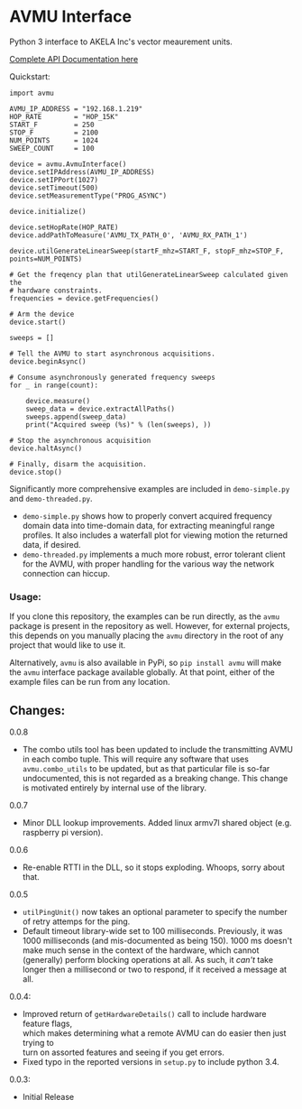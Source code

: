 
# AVMU Interface

Python 3 interface to AKELA Inc's vector meaurement units.

[Complete API Documentation here](https://akelainc.github.io/avmu/index.html)

Quickstart:

    import avmu

    AVMU_IP_ADDRESS = "192.168.1.219"
    HOP_RATE        = "HOP_15K"
    START_F         = 250
    STOP_F          = 2100
    NUM_POINTS      = 1024
    SWEEP_COUNT     = 100

    device = avmu.AvmuInterface()
    device.setIPAddress(AVMU_IP_ADDRESS)
    device.setIPPort(1027)
    device.setTimeout(500)
    device.setMeasurementType("PROG_ASYNC")

    device.initialize()

    device.setHopRate(HOP_RATE)
    device.addPathToMeasure('AVMU_TX_PATH_0', 'AVMU_RX_PATH_1')

    device.utilGenerateLinearSweep(startF_mhz=START_F, stopF_mhz=STOP_F, points=NUM_POINTS)

    # Get the freqency plan that utilGenerateLinearSweep calculated given the
    # hardware constraints.
    frequencies = device.getFrequencies()

    # Arm the device
    device.start()

    sweeps = []

    # Tell the AVMU to start asynchronous acquisitions.
    device.beginAsync()

    # Consume asynchronously generated frequency sweeps
    for _ in range(count):

        device.measure()
        sweep_data = device.extractAllPaths()
        sweeps.append(sweep_data)
        print("Acquired sweep (%s)" % (len(sweeps), ))

    # Stop the asynchronous acquisition
    device.haltAsync()

    # Finally, disarm the acquisition.
    device.stop()


Significantly more comprehensive examples are included in `demo-simple.py` and `demo-threaded.py`.

 - `demo-simple.py` shows how to properly convert acquired frequency domain data into time-domain 
   data, for extracting meaningful range profiles. It also includes a waterfall plot for viewing
   motion the returned data, if desired.
 - `demo-threaded.py` implements a much more robust, error tolerant client for the AVMU, with proper
   handling for the various way the network connection can hiccup.

### Usage:

If you clone this repository, the examples can be run directly, as the `avmu` package is present 
in the repository as well. However, for external projects, this depends on you manually placing
the `avmu` directory in the root of any project that would like to use it.

Alternatively, `avmu` is also available in PyPi, so `pip install avmu` will make the `avmu`
interface package available globally. At that point, either of the example files can be run
from any location.



## Changes:

0.0.8
 - The combo utils tool has been updated to include the transmitting AVMU in each combo tuple.
   This will require any software that uses `avmu.combo_utils` to be updated, but as that particular
   file is so-far undocumented, this is not regarded as a breaking change. This change is motivated
   entirely by internal use of the library.

0.0.7
 - Minor DLL lookup improvements. Added linux armv7l shared object (e.g. raspberry pi version). 

0.0.6
 - Re-enable RTTI in the DLL, so it stops exploding. Whoops, sorry about that.
 
0.0.5
 - `utilPingUnit()` now takes an optional parameter to specify the number of retry attemps 
   for the ping.
 - Default timeout library-wide set to 100 milliseconds. Previously, it was 1000 milliseconds
   (and mis-documented as being 150). 1000 ms  doesn't make much sense in the context of the hardware, 
   which cannot (generally) perform blocking operations at all. As such, it *can't* take longer 
   then a millisecond or two to respond, if it received a message at all. 

0.0.4:
 - Improved return of `getHardwareDetails()` call to include hardware feature flags,   
   which makes determining what a remote AVMU can do easier then just trying to   
   turn on assorted features and seeing if you get errors.
 - Fixed typo in the reported versions in `setup.py` to include python 3.4.

0.0.3:
 - Initial Release






